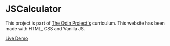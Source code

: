 # JSCalculator

This project is part of [The Odin Project's](https://www.theodinproject.com/lessons/foundations-calculator) curriculum. This website has been made with HTML, CSS and Vanilla JS.

[Live Demo](https://andrealeah.github.io/JSCalculator/)
